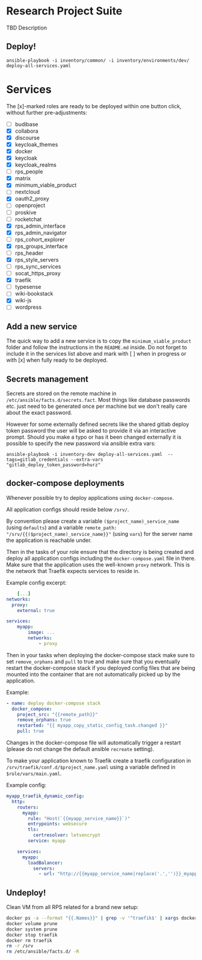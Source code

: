 # Research Project Suite

TBD Description

## Deploy!

```
ansible-playbook -i inventory/common/ -i inventory/environments/dev/ deploy-all-services.yaml
```

# Services

The [x]-marked roles are ready to be deployed within one button click, without further pre-adjustments:

- [ ] budibase
- [x] collabora
- [x] discourse
- [x] keycloak_themes
- [x] docker
- [x] keycloak
- [x] keycloak_realms
- [ ] rps_people
- [x] matrix
- [x] minimum_viable_product
- [ ] nextcloud
- [x] oauth2_proxy
- [ ] openproject
- [ ] proskive
- [ ] rocketchat
- [x] rps_admin_interface
- [x] rps_admin_navigator
- [ ] rps_cohort_explorer
- [x] rps_groups_interface
- [ ] rps_header
- [x] rps_style_servers
- [ ] rps_sync_services
- [ ] socat_https_proxy
- [x] traefik
- [ ] typesense
- [ ] wiki-bookstack
- [x] wiki-js
- [ ] wordpress

## Add a new service

The quick way to add a new service is to copy the `minimum_viable_product` folder and follow the instructions in the `README.md` inside. Do not forget to include it in the services list above and mark with [ ] when in progress or with [x] when fully ready to be deployed.

## Secrets management

Secrets are stored on the remote machine in `/etc/ansible/facts.d/secrets.fact`. Most things like database passwords etc. just need to be generated once per machine but we don't really care about the exact password.

However for some externally defined secrets like the shared gitlab deploy token password the user will be asked to provide it via an interactive prompt. Should you make a typo or has it been changed externally it is possible to specify the new password via ansible extra vars:

```
ansible-playbook -i inventory-dev deploy-all-services.yaml  --tags=gitlab_credentials --extra-vars "gitlab_deploy_token_password=hurz"
```

## docker-compose deployments

Whenever possible try to deploy applications using `docker-compose`.

All application configs should reside below `/srv/`.

By convention please create a variable `($project_name)_service_name` (using `defaults`) and a variable `remote_path: "/srv/{{($project_name)_service_name}}"` (using `vars`) for the server name the application is reachable under.

Then in the tasks of your role ensure that the directory is being created and deploy all application configs including the `docker-compose.yaml` file in there.
Make sure that the application uses the well-known `proxy` network. This is the network that Traefik expects services to reside in.

Example config excerpt:

```yaml
    [...]
networks:
  proxy:
    external: true

services:
    myapp:
        image: ...
        networks:
            - proxy

```

Then in your tasks when deploying the docker-compose stack make sure to set `remove_orphans` and `pull` to true and make sure that you eventually restart the docker-compose stack if you deployed config files that are being mounted into the container that are not automatically picked up by the application.

Example:

```yaml
- name: deploy docker-compose stack
  docker_compose:
    project_src: "{{remote_path}}"
    remove_orphans: true
    restarted: "{{ myapp_copy_static_config_task.changed }}"
    pull: true
```

Changes in the docker-compose file will automatically trigger a restart (please do not change the default ansible `recreate` setting).

To make your application known to Traefik create a traefik configuration in `/srv/traefik/conf.d/$project_name.yaml` using a variable defined in `$role/vars/main.yaml`.

Example config:

```yaml
myapp_traefik_dynamic_config:
  http:
    routers:
      myapp:
        rule: "Host(`{{myapp_service_name}}`)"
        entrypoints: websecure
        tls:
          certresolver: letsencrypt
        service: myapp

    services:
      myapp:
        loadBalancer:
          servers:
            - url: "http://{{myapp_service_name|replace('.','')}}_myapp_1"
```

## Undeploy!

Clean VM from all RPS related for a brand new setup:

```sh
docker ps -a --format "{{.Names}}" | grep -v '^traefik$' | xargs docker stop | xargs docker rm
docker volume prune
docker system prune
docker stop traefik
docker rm traefik
rm -r /srv
rm /etc/ansible/facts.d/ -R
```
